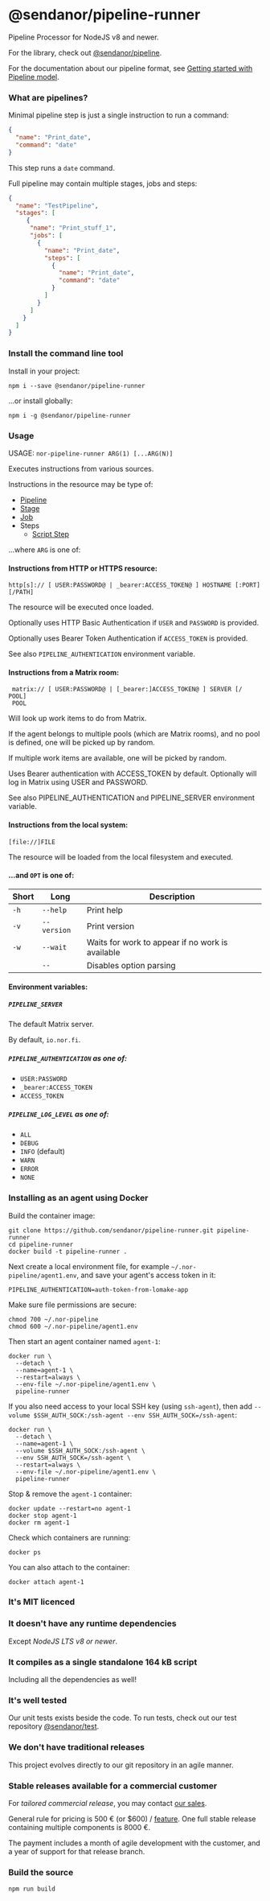 # @sendanor/pipeline-runner

Pipeline Processor for NodeJS v8 and newer.

For the library, check out [@sendanor/pipeline](https://github.com/sendanor/pipeline).

For the documentation about our pipeline format, see [Getting started with Pipeline model](https://www.sendanor.com/pipelines/model/).

### What are pipelines?

Minimal pipeline step is just a single instruction to run a command:

```json
{
  "name": "Print_date",
  "command": "date"
}
```

This step runs a `date` command.

Full pipeline may contain multiple stages, jobs and steps:

```json
{
  "name": "TestPipeline",
  "stages": [
     {
      "name": "Print_stuff_1",
      "jobs": [
        {
          "name": "Print_date",
          "steps": [
            {
              "name": "Print_date",
              "command": "date"
            }
          ]
        }
      ]
    }
  ]
}
```

### Install the command line tool

Install in your project:

`npm i --save @sendanor/pipeline-runner`

...or install globally:

`npm i -g @sendanor/pipeline-runner`

### Usage

USAGE: `nor-pipeline-runner ARG(1) [...ARG(N)]`

Executes instructions from various sources.
  
Instructions in the resource may be type of:

 * [Pipeline](https://github.com/sendanor/test/blob/main/examples/pipeline/pipeline.json)
 * [Stage](https://github.com/sendanor/test/blob/main/examples/pipeline/stage.json)
 * [Job](https://github.com/sendanor/test/blob/main/examples/pipeline/job.json)
 * Steps
   * [Script Step](https://github.com/sendanor/test/blob/main/examples/pipeline/step-script.json)

...where `ARG` is one of:

#### Instructions from HTTP or HTTPS resource:

    http[s]:// [ USER:PASSWORD@ | _bearer:ACCESS_TOKEN@ ] HOSTNAME [:PORT] [/PATH]
    
The resource will be executed once loaded.

Optionally uses HTTP Basic Authentication if `USER` and `PASSWORD` is provided.

Optionally uses Bearer Token Authentication if `ACCESS_TOKEN` is provided.

See also `PIPELINE_AUTHENTICATION` environment variable.

#### Instructions from a Matrix room:

     matrix:// [ USER:PASSWORD@ | [_bearer:]ACCESS_TOKEN@ ] SERVER [/ POOL]
     POOL

Will look up work items to do from Matrix.

If the agent belongs to multiple pools (which are Matrix rooms), and no pool is defined, one
will be picked up by random.

If multiple work items are available, one will be picked by random.

Uses Bearer authentication with ACCESS_TOKEN by default. Optionally will log in Matrix using
USER and PASSWORD.

See also PIPELINE_AUTHENTICATION and PIPELINE_SERVER environment variable.

#### Instructions from the local system:
  
    [file://]FILE
    
The resource will be loaded from the local filesystem and executed.

#### ...and `OPT` is one of:

| Short | Long        | Description                                      |
| ----- | ----------- | ------------------------------------------------ |
| `-h`  | `--help`    | Print help                                       |
| `-v`  | `--version` | Print version                                    |
| `-w`  | `--wait`    | Waits for work to appear if no work is available |
|       | `--`        | Disables option parsing                          |

#### Environment variables:

##### `PIPELINE_SERVER`

The default Matrix server. 

By default, `io.nor.fi`.

##### `PIPELINE_AUTHENTICATION` as one of:

 * `USER:PASSWORD`
 * `_bearer:ACCESS_TOKEN`
 * `ACCESS_TOKEN`

##### `PIPELINE_LOG_LEVEL` as one of:

 * `ALL`
 * `DEBUG`
 * `INFO` (default)
 * `WARN`
 * `ERROR`
 * `NONE`

### Installing as an agent using Docker

Build the container image:

```shell
git clone https://github.com/sendanor/pipeline-runner.git pipeline-runner
cd pipeline-runner
docker build -t pipeline-runner .
```

Next create a local environment file, for example `~/.nor-pipeline/agent1.env`, and save your 
agent's access token in it:

```
PIPELINE_AUTHENTICATION=auth-token-from-lomake-app
```

Make sure file permissions are secure:

```shell
chmod 700 ~/.nor-pipeline
chmod 600 ~/.nor-pipeline/agent1.env
```

Then start an agent container named `agent-1`:

```shell
docker run \
  --detach \
  --name=agent-1 \
  --restart=always \
  --env-file ~/.nor-pipeline/agent1.env \
  pipeline-runner
```

If you also need access to your local SSH key (using `ssh-agent`), then add `--volume $SSH_AUTH_SOCK:/ssh-agent --env SSH_AUTH_SOCK=/ssh-agent`:

```shell
docker run \
  --detach \
  --name=agent-1 \
  --volume $SSH_AUTH_SOCK:/ssh-agent \
  --env SSH_AUTH_SOCK=/ssh-agent \
  --restart=always \
  --env-file ~/.nor-pipeline/agent1.env \
  pipeline-runner
```

Stop & remove the `agent-1` container:

```shell
docker update --restart=no agent-1
docker stop agent-1
docker rm agent-1
```

Check which containers are running: 

```shell
docker ps
```

You can also attach to the container:

```shell
docker attach agent-1
```

### It's MIT licenced

### It doesn't have any runtime dependencies

Except *NodeJS LTS v8 or newer*.

### It compiles as a single standalone 164 kB script

Including all the dependencies as well!

### It's well tested

Our unit tests exists beside the code. To run tests, check out our test repository 
[@sendanor/test](https://github.com/sendanor/test).

### We don't have traditional releases

This project evolves directly to our git repository in an agile manner.

### Stable releases available for a commercial customer

For *tailored commercial release*, you may contact [our sales](mailto:info@sendanor.fi).

General rule for pricing is 500 € (or $600) / [feature](https://github.com/sendanor/pipeline-runner/issues). One 
full stable release containing multiple components is 8000 €.

The payment includes a month of agile development with the customer, and a year of support for that 
release branch.

### Build the source

`npm run build`

